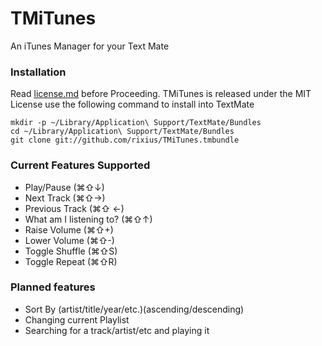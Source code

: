 # TMiTunes
An iTunes Manager for your Text Mate  

### Installation
Read [license.md][license] before Proceeding. TMiTunes is released under the MIT License
use the following command to install into TextMate

    mkdir -p ~/Library/Application\ Support/TextMate/Bundles
    cd ~/Library/Application\ Support/TextMate/Bundles
    git clone git://github.com/rixius/TMiTunes.tmbundle

### Current Features Supported
 - Play/Pause (⌘⇧↓)
 - Next Track (⌘⇧→)
 - Previous Track (⌘⇧ ←)
 - What am I listening to? (⌘⇧↑)
 - Raise Volume (⌘⇧+)
 - Lower Volume (⌘⇧-)
 - Toggle Shuffle (⌘⇧S)
 - Toggle Repeat (⌘⇧R)
 
### Planned features
 - Sort By (artist/title/year/etc.)(ascending/descending)
 - Changing current Playlist
 - Searching for a track/artist/etc and playing it

[license]: TMiTunes.tmbundle/blob/master/license.md "MIT License"